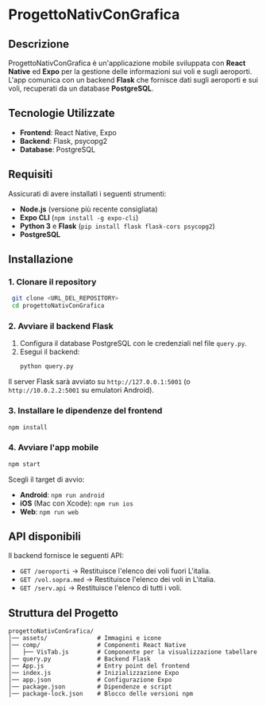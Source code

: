 # ProgettoNativConGrafica

## Descrizione
ProgettoNativConGrafica è un'applicazione mobile sviluppata con **React Native** ed **Expo** per la gestione delle informazioni sui voli e sugli aeroporti. L'app comunica con un backend **Flask** che fornisce dati sugli aeroporti e sui voli, recuperati da un database **PostgreSQL**.

## Tecnologie Utilizzate
- **Frontend**: React Native, Expo
- **Backend**: Flask, psycopg2
- **Database**: PostgreSQL

## Requisiti
Assicurati di avere installati i seguenti strumenti:
- **Node.js** (versione più recente consigliata)
- **Expo CLI** (`npm install -g expo-cli`)
- **Python 3** e **Flask** (`pip install flask flask-cors psycopg2`)
- **PostgreSQL**

## Installazione

### 1. Clonare il repository
```sh
 git clone <URL_DEL_REPOSITORY>
 cd progettoNativConGrafica
```

### 2. Avviare il backend Flask
1. Configura il database PostgreSQL con le credenziali nel file `query.py`.
2. Esegui il backend:
   ```sh
   python query.py
   ```

Il server Flask sarà avviato su `http://127.0.0.1:5001` (o `http://10.0.2.2:5001` su emulatori Android).

### 3. Installare le dipendenze del frontend
```sh
npm install
```

### 4. Avviare l'app mobile
```sh
npm start
```
Scegli il target di avvio:
- **Android**: `npm run android`
- **iOS** (Mac con Xcode): `npm run ios`
- **Web**: `npm run web`

## API disponibili
Il backend fornisce le seguenti API:
- `GET /aeroporti` → Restituisce l'elenco dei voli fuori L'italia.
- `GET /vol.sopra.med` → Restituisce l'elenco dei voli in L'italia.
- `GET /serv.api` → Restituisce l'elenco di tutti i voli.

## Struttura del Progetto
```
progettoNativConGrafica/
│── assets/              # Immagini e icone
│── comp/                # Componenti React Native
│   ├── VisTab.js        # Componente per la visualizzazione tabellare
│── query.py             # Backend Flask
│── App.js               # Entry point del frontend
│── index.js             # Inizializzazione Expo
│── app.json             # Configurazione Expo
│── package.json         # Dipendenze e script
│── package-lock.json    # Blocco delle versioni npm
```

